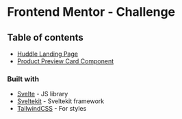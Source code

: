 # Frontend Mentor - Challenge

## Table of contents

- [Huddle Landing Page](https://huddle-landing-page-ch.netlify.app/)
- [Product Preview Card Component](https://product-preview-card-component-ch.netlify.app/)

### Built with

- [Svelte](https://svelte.dev/) - JS library
- [Sveltekit](https://kit.svelte.dev/) - Sveltekit framework
- [TailwindCSS](https://tailwindcss.com/) - For styles
